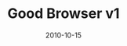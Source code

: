 ---
title: "Good Browser v1"
description: "Make Meaningful Connections"
date: "2010-10-15"
contact: "jcramer@mozilla.com"

product:
  -
    name: "Good Browser"
    icon: "./images/good-browser-v1-icon.svg"
    hero:
      -
        title: "Earn money for a good cause—just by surfing the web."
        text: "We’ll donate to it whenever you click on a browser ad."
        cta: "Get Started"
        image: "./images/good-browser-v1-hero.png"
    facets:
      -
        title: "Support your cause"
        text: "Find an organization you want to support, then choose one of its current fundraising goals."
        image: "./images/good-browser-v1-facet-1.png"
      -
        title: "Do it anytime, anywhere"
        text: "Earn money across all your devices. One extension does it all, securely. Just download once, and you’re set!"
        image: "./images/good-browser-v1-facet-2.png"
      -
        title: "Care better together"
        text: "Connect with local or global teams around your cause and organization. Track your team’s progress."
        image: "./images/good-browser-v1-facet-3.png"
      -
        title: "Share the good"
        text: "Share your cause with friends. And invite them to join!"
        image: "./images/good-browser-v1-facet-4.png"
---